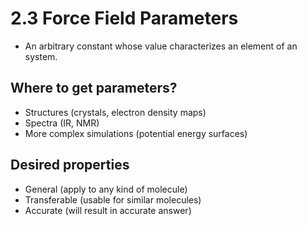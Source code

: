 # 2.3 Force Field Parameters

* An arbitrary constant whose value characterizes an element of an system.

## Where to get parameters?
* Structures (crystals, electron density maps)
* Spectra (IR, NMR)
* More complex simulations (potential energy surfaces)

## Desired properties
* General (apply to any kind of molecule)
* Transferable (usable for similar molecules)
* Accurate (will result in accurate answer)